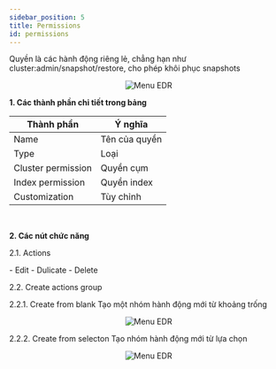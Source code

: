 ```yaml
---
sidebar_position: 5
title: Permissions
id: permissions
---
```

Quyền là các hành động riêng lẻ, chẳng hạn như cluster:admin/snapshot/restore, cho phép khôi phục snapshots
<p align="center">
   <img src="/img/Setting/Ser/per.png" alt="Menu EDR" />
</p>
<p><b>1. Các thành phần chi tiết trong bảng</b></p>
<table class="">
    <thead>
      <tr>
        <th>Thành phần</th>
        <th>Ý nghĩa</th>
      </tr>
    </thead>
    <tbody>
      <tr>
        <td>Name</td>
        <td>Tên của quyền</td>
      </tr>
      <tr>
        <td>Type</td>
        <td>Loại</td>
      </tr>
      <tr>
        <td>Cluster permission</td>
        <td>Quyền cụm</td>
        </tr>
      <tr>
        <td>Index permission</td>
        <td>Quyền index</td>
      </tr>
      <tr>
        <td>Customization</td>
        <td>Tùy chỉnh</td>
      </tr>
  </tbody>
</table>
<br />
<p><b>2. Các nút chức năng</b></p>
<p>2.1. Actions</p>
- Edit
- Dulicate
- Delete
<p>2.2. Create actions group</p>
    2.2.1. Create from blank
        Tạo một nhóm hành động mới từ khoảng trống
        <p align="center">
        <img src="/img/Setting/Ser/cnag.png" alt="Menu EDR" />
        </p>
     2.2.2. Create from selecton
        Tạo nhóm hành động mới từ lựa chọn
        <p align="center">
        <img src="/img/Setting/Ser/cnag.png" alt="Menu EDR" />
        </p>






